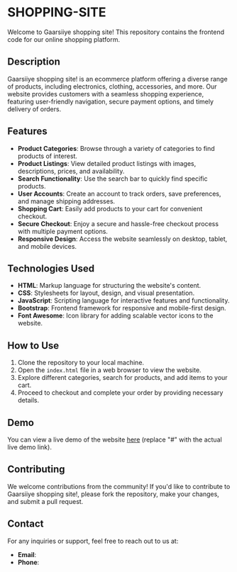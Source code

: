 # SHOPPING-SITE

Welcome to Gaarsiiye shopping site! This repository contains the frontend code for our online shopping platform.

## Description

Gaarsiiye shopping site! is an ecommerce platform offering a diverse range of products, including electronics, clothing, accessories, and more. Our website provides customers with a seamless shopping experience, featuring user-friendly navigation, secure payment options, and timely delivery of orders.

## Features

- **Product Categories**: Browse through a variety of categories to find products of interest.
- **Product Listings**: View detailed product listings with images, descriptions, prices, and availability.
- **Search Functionality**: Use the search bar to quickly find specific products.
- **User Accounts**: Create an account to track orders, save preferences, and manage shipping addresses.
- **Shopping Cart**: Easily add products to your cart for convenient checkout.
- **Secure Checkout**: Enjoy a secure and hassle-free checkout process with multiple payment options.
- **Responsive Design**: Access the website seamlessly on desktop, tablet, and mobile devices.

## Technologies Used

- **HTML**: Markup language for structuring the website's content.
- **CSS**: Stylesheets for layout, design, and visual presentation.
- **JavaScript**: Scripting language for interactive features and functionality.
- **Bootstrap**: Frontend framework for responsive and mobile-first design.
- **Font Awesome**: Icon library for adding scalable vector icons to the website.

## How to Use

1. Clone the repository to your local machine.
2. Open the `index.html` file in a web browser to view the website.
3. Explore different categories, search for products, and add items to your cart.
4. Proceed to checkout and complete your order by providing necessary details.

## Demo

You can view a live demo of the website [here](#) (replace "#" with the actual live demo link).

## Contributing

We welcome contributions from the community! If you'd like to contribute to Gaarsiiye shopping site!, please fork the repository, make your changes, and submit a pull request.

## Contact

For any inquiries or support, feel free to reach out to us at:
- **Email**: 
- **Phone**: 

